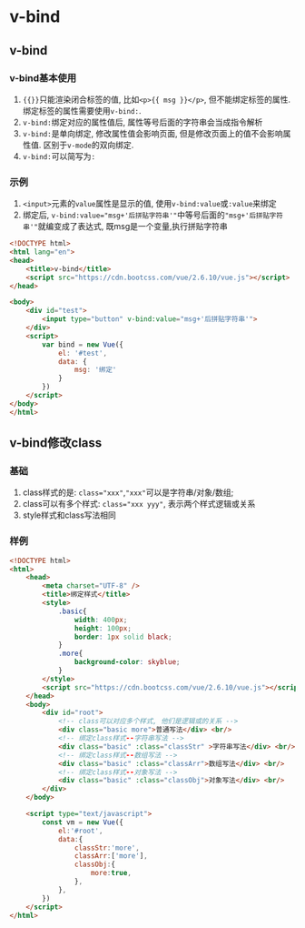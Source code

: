 # v-bind



## v-bind
### v-bind基本使用
1. `{{}}`只能渲染闭合标签的值, 比如`<p>{{ msg }}</p>`, 但不能绑定标签的属性. 绑定标签的属性需要使用`v-bind:`.
2. `v-bind:`绑定对应的属性值后, 属性等号后面的字符串会当成指令解析
3. `v-bind:`是单向绑定, 修改属性值会影响页面, 但是修改页面上的值不会影响属性值. 区别于`v-mode`的双向绑定.
4. `v-bind:`可以简写为`:`


### 示例
1. `<input>`元素的`value`属性是显示的值, 使用`v-bind:value`或`:value`来绑定
2. 绑定后, `v-bind:value="msg+'后拼贴字符串'"`中等号后面的`"msg+'后拼贴字符串'"`就编变成了表达式, 既msg是一个变量,执行拼贴字符串

```html
<!DOCTYPE html>
<html lang="en">
<head>
    <title>v-bind</title>
    <script src="https://cdn.bootcss.com/vue/2.6.10/vue.js"></script>
</head>

<body>
    <div id="test">
        <input type="button" v-bind:value="msg+'后拼贴字符串'">
    </div>
    <script>
        var bind = new Vue({
            el: '#test',
            data: {
                msg: '绑定'
            }
        })
    </script>
</body>
</html>
```

## v-bind修改class
### 基础
1. class样式的是: `class="xxx"`,`"xxx"`可以是字符串/对象/数组; 
2. class可以有多个样式: `class="xxx yyy"`, 表示两个样式逻辑或关系
3. style样式和class写法相同

### 样例
```html
<!DOCTYPE html>
<html>
	<head>
		<meta charset="UTF-8" />
		<title>绑定样式</title>
		<style>
			.basic{
				width: 400px;
				height: 100px;
				border: 1px solid black;
			}
			.more{
				background-color: skyblue;
			}
		</style>
		<script src="https://cdn.bootcss.com/vue/2.6.10/vue.js"></script>
	</head>
	<body>
		<div id="root">
			<!-- class可以对应多个样式, 他们是逻辑或的关系 -->
			<div class="basic more">普通写法</div> <br/>
			<!-- 绑定class样式--字符串写法 -->
			<div class="basic" :class="classStr" >字符串写法</div> <br/>
			<!-- 绑定class样式--数组写法 -->
			<div class="basic" :class="classArr">数组写法</div> <br/>
			<!-- 绑定class样式--对象写法 -->
			<div class="basic" :class="classObj">对象写法</div> <br/>
		</div>
	</body>

	<script type="text/javascript">
		const vm = new Vue({
			el:'#root',
			data:{
				classStr:'more',
				classArr:['more'],
				classObj:{
					more:true,
				},
			},
		})
	</script>
</html>
```